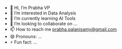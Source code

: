 - 👋 Hi, I’m Prabha VP
- 👀 I’m interested in Data Analysis
- 🌱 I’m currently learning AI Tools
- 💞️ I’m looking to collaborate on ...
- 📫 How to reach me prabha.palanisamy@gmail.com
- 😄 Pronouns: ...
- ⚡ Fun fact: ...

<!---
Githubvpp/Githubvpp is a ✨ special ✨ repository because its `README.md` (this file) appears on your GitHub profile.
You can click the Preview link to take a look at your changes.
--->
